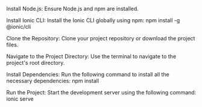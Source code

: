 Install Node.js: Ensure Node.js and npm are installed.

Install Ionic CLI: Install the Ionic CLI globally using npm:
npm install -g @ionic/cli

Clone the Repository: Clone your project repository or download the project files.

Navigate to the Project Directory: Use the terminal to navigate to the project's root directory.

Install Dependencies: Run the following command to install all the necessary dependencies:
npm install

Run the Project: Start the development server using the following command:
ionic serve
